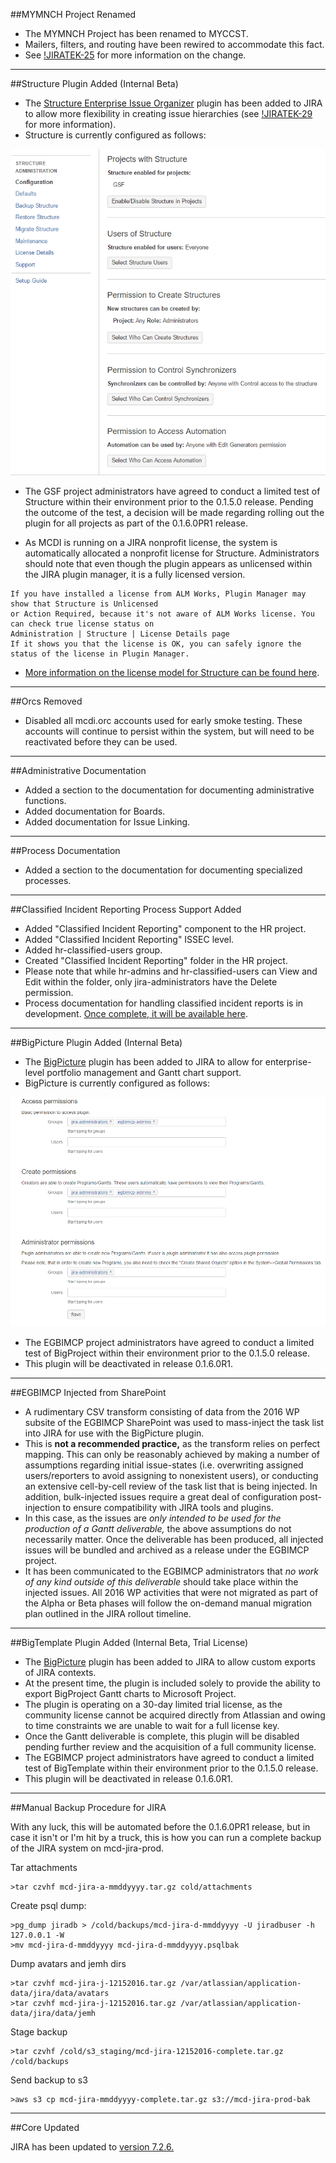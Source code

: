 ##MYMNCH Project Renamed
- The MYMNCH Project has been renamed to MYCCST.
- Mailers, filters, and routing have been rewired to accommodate this fact.
- See [!JIRATEK-25](http://ec2-54-162-47-42.compute-1.amazonaws.com:8080/browse/JIRATEK-25) for more information on the change.

----

##Structure Plugin Added (Internal Beta)
- The [Structure Enterprise Issue Organizer](https://wiki.almworks.com/display/structure) plugin has been added to JIRA to allow more flexibility in creating issue hierarchies (see [!JIRATEK-29](http://ec2-54-162-47-42.compute-1.amazonaws.com:8080/projects/JIRATEK/issues/JIRATEK-29) for more information).
- Structure is currently configured as follows:

![core_issue_types_1](img/release_notes/0150_12162016/structure_configuration.PNG)

- The GSF project administrators have agreed to conduct a limited test of Structure within their environment prior to the 0.1.5.0 release.  Pending the outcome of the test, a decision will be made regarding rolling out the plugin for all projects as part of the 0.1.6.0PR1 release.

- As MCDI is running on a JIRA nonprofit license, the system is automatically allocated a nonprofit license for Structure.  Administrators should note that even though the plugin appears as unlicensed within the JIRA plugin manager, it is a fully licensed version.

```
If you have installed a license from ALM Works, Plugin Manager may show that Structure is Unlicensed
or Action Required, because it's not aware of ALM Works license. You can check true license status on
Administration | Structure | License Details page
If it shows you that the license is OK, you can safely ignore the status of the license in Plugin Manager.
```

- [More information on the license model for Structure can be found here](https://wiki.almworks.com/display/structure/Setting+Up+Structure+License).

----

##Orcs Removed
- Disabled all mcdi.orc accounts used for early smoke testing.  These accounts will continue to persist within the system, but will need to be reactivated before they can be used.

----

##Administrative Documentation
- Added a section to the documentation for documenting administrative functions.
- Added documentation for Boards.
- Added documentation for Issue Linking.
----

##Process Documentation
- Added a section to the documentation for documenting specialized processes.

-----

##Classified Incident Reporting Process Support Added
- Added "Classified Incident Reporting" component to the HR project.
- Added "Classified Incident Reporting" ISSEC level.
- Added hr-classified-users group.
- Created "Classified Incident Reporting" folder in the HR project.
- Please note that while hr-admins and hr-classified-users can View and Edit within the folder, only jira-administrators have the Delete permission.
- Process documentation for handling classified incident reports is in development.  [Once complete, it will be available here](process_cir.md).

-----

##BigPicture Plugin Added (Internal Beta)
- The [BigPicture](https://marketplace.atlassian.com/plugins/eu.softwareplant.bigpicture/server/overview) plugin has been added to JIRA to allow for enterprise-level portfolio management and Gantt chart support.
- BigPicture is currently configured as follows:

![bigpicture_configuration](img/release_notes/0150_12162016/bigpicture_configuration.PNG)

- The EGBIMCP project administrators have agreed to conduct a limited test of BigProject within their environment prior to the 0.1.5.0 release.  
- This plugin will be deactivated in release 0.1.6.0R1.

-----

##EGBIMCP Injected from SharePoint
- A rudimentary CSV transform consisting of data from the 2016 WP subsite of the EGBIMCP SharePoint was used to mass-inject the task list into JIRA for use with the BigPicture plugin.
- This is **not a recommended practice,** as the transform relies on perfect mapping.  This can only be reasonably achieved by making a number of assumptions regarding initial issue-states (i.e. overwriting assigned users/reporters to avoid assigning to nonexistent users), or conducting an extensive cell-by-cell review of the task list that is being injected.  In addition, bulk-injected issues require a great deal of configuration post-injection to ensure compatibility with JIRA tools and plugins.
- In this case, as the issues are _only intended to be used for the production of a Gantt deliverable,_ the above assumptions do not necessarily matter.  Once the deliverable has been produced, all injected issues will be bundled and archived as a release under the EGBIMCP project.  
- It has been communicated to the EGBIMCP administrators that _no work of any kind outside of this deliverable_ should take place within the injected issues.  All 2016 WP activities that were not migrated as part of the Alpha or Beta phases will follow the on-demand manual migration plan outlined in the JIRA rollout timeline.

-----

##BigTemplate Plugin Added (Internal Beta, Trial License)
- The [BigPicture](https://marketplace.atlassian.com/plugins/eu.softwareplant.bigpicture/server/overview) plugin has been added to JIRA to allow custom exports of JIRA contexts.  
- At the present time, the plugin is included solely to provide the ability to export BigProject Gantt charts to Microsoft Project.
- The plugin is operating on a 30-day limited trial license, as the community license cannot be acquired directly from Atlassian and owing to time constraints we are unable to wait for a full license key.  
- Once the Gantt deliverable is complete, this plugin will be disabled pending further review and the acquisition of a full community license.
- The EGBIMCP project administrators have agreed to conduct a limited test of BigTemplate within their environment prior to the 0.1.5.0 release.
- This plugin will be deactivated in release 0.1.6.0R1.

-----

##Manual Backup Procedure for JIRA

With any luck, this will be automated before the 0.1.6.0PR1 release, but in case it isn't or I'm hit by a truck, this is how you can run a complete backup of the JIRA system on mcd-jira-prod.

Tar attachments
```
>tar czvhf mcd-jira-a-mmddyyyy.tar.gz cold/attachments
```

Create psql dump:
```
>pg_dump jiradb > /cold/backups/mcd-jira-d-mmddyyyy -U jiradbuser -h 127.0.0.1 -W
>mv mcd-jira-d-mmddyyyy mcd-jira-d-mmddyyyy.psqlbak
```

Dump avatars and jemh dirs
```
>tar czvhf mcd-jira-j-12152016.tar.gz /var/atlassian/application-data/jira/data/avatars
>tar czvhf mcd-jira-j-12152016.tar.gz /var/atlassian/application-data/jira/data/jemh
```

Stage backup
```
>tar czvhf /cold/s3_staging/mcd-jira-12152016-complete.tar.gz /cold/backups
```

Send backup to s3
```
>aws s3 cp mcd-jira-mmddyyyy-complete.tar.gz s3://mcd-jira-prod-bak
```

-----

##Core Updated

JIRA has been updated to [version 7.2.6.](https://confluence.atlassian.com/jirasoftware/jira-software-7-2-x-release-notes-826896227.html#JIRASoftware7.2.xreleasenotes-7-2-6)
